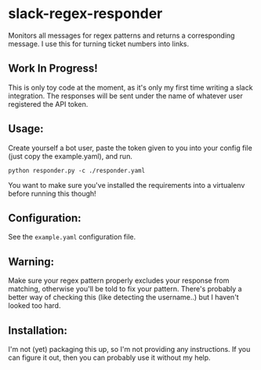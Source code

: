 # slack-regex-responder
Monitors all messages for regex patterns and returns a corresponding message.
I use this for turning ticket numbers into links.

## Work In Progress!

This is only toy code at the moment, as it's only my first time writing a
slack integration. The responses will be sent under the name of whatever user
registered the API token.

## Usage:

Create yourself a bot user, paste the token given to you into your config
file (just copy the example.yaml), and run.

```
python responder.py -c ./responder.yaml
```

You want to make sure you've installed the requirements into a virtualenv
before running this though!

## Configuration:

See the `example.yaml` configuration file.


## Warning:

Make sure your regex pattern properly excludes your response from matching,
otherwise you'll be told to fix your pattern. There's probably a better way
of checking this (like detecting the username..) but I haven't looked too hard.

## Installation:

I'm not (yet) packaging this up, so I'm not providing any instructions. If you
can figure it out, then you can probably use it without my help.
